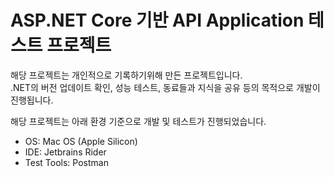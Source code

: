 # ASP.NET Core 기반 API Application 테스트 프로젝트

해당 프로젝트는 개인적으로 기록하기위해 만든 프로젝트입니다.  
.NET의 버전 업데이트 확인, 성능 테스트, 동료들과 지식을 공유 등의 목적으로 개발이 진행됩니다.

해당 프로젝트는 아래 환경 기준으로 개발 및 테스트가 진행되었습니다.
- OS: Mac OS (Apple Silicon)
- IDE: Jetbrains Rider
- Test Tools: Postman
